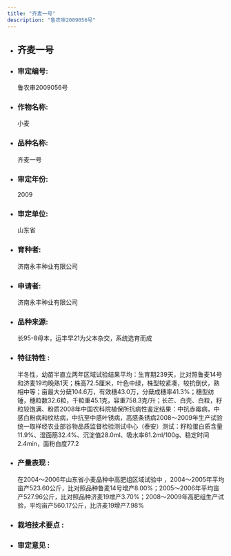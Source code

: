 ```yaml
---
title: "齐麦一号"
description: "鲁农审2009056号"
---
```

* ## 齐麦一号
* ###  审定编号:  
   鲁农审2009056号

*  ### 作物名称:  
   小麦

*   ###  品种名称: 
    齐麦一号

*   ### 审定年份: 
    2009

*   ### 审定单位:  
    山东省

*   ### 育种者:  
    济南永丰种业有限公司

*   ### 申请者:  
    济南永丰种业有限公司

*   ### 品种来源:  
    长95-8母本，运丰早21为父本杂交，系统选育而成

*   ### 特征特性 : 
    半冬性，幼苗半直立两年区域试验结果平均：生育期239天，比对照鲁麦14号和济麦19均晚熟1天；株高72.5厘米，叶色中绿，株型较紧凑，较抗倒伏，熟相中等；亩最大分蘖104.6万，有效穗43.0万，分蘖成穗率41.3%；穗型纺锤，穗粒数32.6粒，千粒重45.1克，容重758.3克/升；长芒、白壳、白粒，籽粒较饱满、粉质2008年中国农科院植保所抗病性鉴定结果：中抗赤霉病，中感白粉病和纹枯病，中抗至中感叶锈病，高感条锈病2008～2009年生产试验统一取样经农业部谷物品质监督检验测试中心（泰安）测试：籽粒蛋白质含量11.9%、湿面筋32.4%、沉淀值28.0ml、吸水率61.2ml/100g、稳定时间2.4min，面粉白度77.2

*   ### 产量表现 : 
    在2004～2006年山东省小麦品种中高肥组区域试验中 ，2004～2005年平均亩产523.60公斤，比对照品种鲁麦14号增产8.00%；2005～2006年平均亩产527.96公斤，比对照品种济麦19增产3.70%；2008～2009年高肥组生产试验，平均亩产560.17公斤，比济麦19增产7.98%

*   ### 栽培技术要点 : 
    

*   ### 审定意见 : 
    
